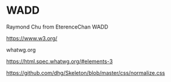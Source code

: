 # WADD
Raymond Chu from EterenceChan WADD

https://www.w3.org/

whatwg.org

https://html.spec.whatwg.org/#elements-3

https://github.com/dhg/Skeleton/blob/master/css/normalize.css
